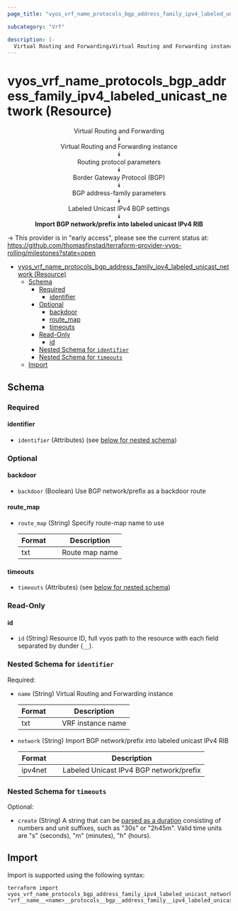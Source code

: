 ```yaml
---
page_title: "vyos_vrf_name_protocols_bgp_address_family_ipv4_labeled_unicast_network Resource - vyos"

subcategory: "Vrf"

description: |-
  Virtual Routing and Forwarding⯯Virtual Routing and Forwarding instance⯯Routing protocol parameters⯯Border Gateway Protocol (BGP)⯯BGP address-family parameters⯯Labeled Unicast IPv4 BGP settings⯯Import BGP network/prefix into labeled unicast IPv4 RIB
---
```


# vyos_vrf_name_protocols_bgp_address_family_ipv4_labeled_unicast_network (Resource)
<center>


Virtual Routing and Forwarding  
⯯  
Virtual Routing and Forwarding instance  
⯯  
Routing protocol parameters  
⯯  
Border Gateway Protocol (BGP)  
⯯  
BGP address-family parameters  
⯯  
Labeled Unicast IPv4 BGP settings  
⯯  
**Import BGP network/prefix into labeled unicast IPv4 RIB**


</center>

-> This provider is in "early access", please see the current status at: https://github.com/thomasfinstad/terraform-provider-vyos-rolling/milestones?state=open

<!--TOC-->

- [vyos_vrf_name_protocols_bgp_address_family_ipv4_labeled_unicast_network (Resource)](#vyos_vrf_name_protocols_bgp_address_family_ipv4_labeled_unicast_network-resource)
  - [Schema](#schema)
    - [Required](#required)
      - [identifier](#identifier)
    - [Optional](#optional)
      - [backdoor](#backdoor)
      - [route_map](#route_map)
      - [timeouts](#timeouts)
    - [Read-Only](#read-only)
      - [id](#id)
    - [Nested Schema for `identifier`](#nested-schema-for-identifier)
    - [Nested Schema for `timeouts`](#nested-schema-for-timeouts)
  - [Import](#import)

<!--TOC-->

<!-- schema generated by tfplugindocs -->
## Schema

### Required

#### identifier
- `identifier` (Attributes) (see [below for nested schema](#nestedatt--identifier))

### Optional

#### backdoor
- `backdoor` (Boolean) Use BGP network/prefix as a backdoor route
#### route_map
- `route_map` (String) Specify route-map name to use

    |  Format  &emsp;|  Description     |
    |----------|------------------|
    |  txt     &emsp;|  Route map name  |
#### timeouts
- `timeouts` (Attributes) (see [below for nested schema](#nestedatt--timeouts))

### Read-Only

#### id
- `id` (String) Resource ID, full vyos path to the resource with each field separated by dunder (`__`).

<a id="nestedatt--identifier"></a>
### Nested Schema for `identifier`

Required:

- `name` (String) Virtual Routing and Forwarding instance

    |  Format  &emsp;|  Description        |
    |----------|---------------------|
    |  txt     &emsp;|  VRF instance name  |
- `network` (String) Import BGP network/prefix into labeled unicast IPv4 RIB

    |  Format   &emsp;|  Description                              |
    |-----------|-------------------------------------------|
    |  ipv4net  &emsp;|  Labeled Unicast IPv4 BGP network/prefix  |


<a id="nestedatt--timeouts"></a>
### Nested Schema for `timeouts`

Optional:

- `create` (String) A string that can be [parsed as a duration](https://pkg.go.dev/time#ParseDuration) consisting of numbers and unit suffixes, such as &#34;30s&#34; or &#34;2h45m&#34;. Valid time units are &#34;s&#34; (seconds), &#34;m&#34; (minutes), &#34;h&#34; (hours).

## Import

Import is supported using the following syntax:

```shell
terraform import vyos_vrf_name_protocols_bgp_address_family_ipv4_labeled_unicast_network.example "vrf__name__<name>__protocols__bgp__address_family__ipv4_labeled_unicast__network__<network>"
```
